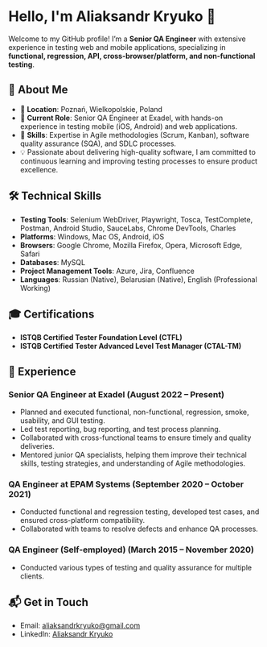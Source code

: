 # Hello, I'm Aliaksandr Kryuko 👋

Welcome to my GitHub profile! I’m a **Senior QA Engineer** with extensive experience in testing web and mobile applications, specializing in **functional, regression, API, cross-browser/platform, and non-functional testing**.

## 🚀 About Me
- 📍 **Location**: Poznań, Wielkopolskie, Poland
- 🎯 **Current Role**: Senior QA Engineer at Exadel, with hands-on experience in testing mobile (iOS, Android) and web applications.
- 🧩 **Skills**: Expertise in Agile methodologies (Scrum, Kanban), software quality assurance (SQA), and SDLC processes.
- 💡 Passionate about delivering high-quality software, I am committed to continuous learning and improving testing processes to ensure product excellence.
  
## 🛠️ Technical Skills
- **Testing Tools**: Selenium WebDriver, Playwright, Tosca, TestComplete, Postman, Android Studio, SauceLabs, Chrome DevTools, Charles
- **Platforms**: Windows, Mac OS, Android, iOS
- **Browsers**: Google Chrome, Mozilla Firefox, Opera, Microsoft Edge, Safari
- **Databases**: MySQL
- **Project Management Tools**: Azure, Jira, Confluence
- **Languages**: Russian (Native), Belarusian (Native), English (Professional Working)

## 🎓 Certifications
- **ISTQB Certified Tester Foundation Level (CTFL)**
- **ISTQB Certified Tester Advanced Level Test Manager (CTAL-TM)**

## 💼 Experience

### **Senior QA Engineer at Exadel** (August 2022 – Present)
- Planned and executed functional, non-functional, regression, smoke, usability, and GUI testing.
- Led test reporting, bug reporting, and test process planning.
- Collaborated with cross-functional teams to ensure timely and quality deliveries.
- Mentored junior QA specialists, helping them improve their technical skills, testing strategies, and understanding of Agile methodologies.

### **QA Engineer at EPAM Systems** (September 2020 – October 2021)
- Conducted functional and regression testing, developed test cases, and ensured cross-platform compatibility.
- Collaborated with teams to resolve defects and enhance QA processes.

### **QA Engineer (Self-employed)** (March 2015 – November 2020)
- Conducted various types of testing and quality assurance for multiple clients.


## 📬 Get in Touch
- Email: [aliaksandrkryuko@gmail.com](mailto:aliaksandrkryuko@gmail.com)
- LinkedIn: [Aliaksandr Kryuko](https://www.linkedin.com/in/akryuko)
